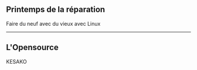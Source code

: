 ## Printemps de la réparation

Faire du neuf avec du vieux avec Linux

---

## L'Opensource

KESAKO


